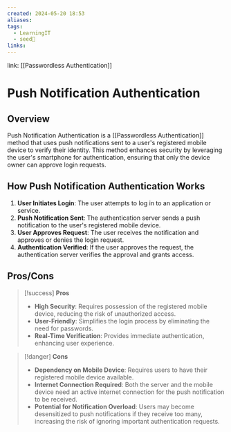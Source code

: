 ```yaml
---
created: 2024-05-20 18:53
aliases: 
tags:
  - LearningIT
  - seed🌱
links:
---
```


link: [[Passwordless Authentication]]

# Push Notification Authentication

## Overview

Push Notification Authentication is a [[Passwordless Authentication]] method that uses push notifications sent to a user's registered mobile device to verify their identity. This method enhances security by leveraging the user's smartphone for authentication, ensuring that only the device owner can approve login requests.

## How Push Notification Authentication Works

1. **User Initiates Login**: The user attempts to log in to an application or service.
2. **Push Notification Sent**: The authentication server sends a push notification to the user's registered mobile device.
3. **User Approves Request**: The user receives the notification and approves or denies the login request.
4. **Authentication Verified**: If the user approves the request, the authentication server verifies the approval and grants access.

## Pros/Cons

> [!success] **Pros**
> 
> - **High Security**: Requires possession of the registered mobile device, reducing the risk of unauthorized access.
> - **User-Friendly**: Simplifies the login process by eliminating the need for passwords.
> - **Real-Time Verification**: Provides immediate authentication, enhancing user experience.

> [!danger] **Cons**
> 
> - **Dependency on Mobile Device**: Requires users to have their registered mobile device available.
> - **Internet Connection Required**: Both the server and the mobile device need an active internet connection for the push notification to be received.
> - **Potential for Notification Overload**: Users may become desensitized to push notifications if they receive too many, increasing the risk of ignoring important authentication requests.
